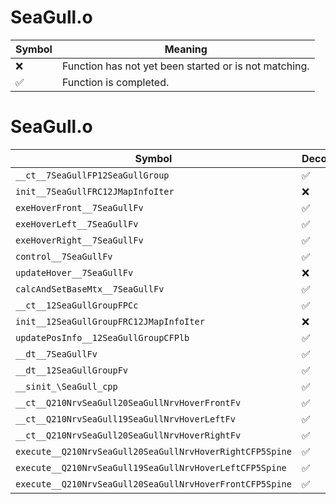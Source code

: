 # SeaGull.o
| Symbol | Meaning 
| ------------- | ------------- 
| :x: | Function has not yet been started or is not matching. 
| :white_check_mark: | Function is completed. 


# SeaGull.o
| Symbol | Decompiled? |
| ------------- | ------------- |
| `__ct__7SeaGullFP12SeaGullGroup` | :white_check_mark: |
| `init__7SeaGullFRC12JMapInfoIter` | :x: |
| `exeHoverFront__7SeaGullFv` | :white_check_mark: |
| `exeHoverLeft__7SeaGullFv` | :white_check_mark: |
| `exeHoverRight__7SeaGullFv` | :white_check_mark: |
| `control__7SeaGullFv` | :white_check_mark: |
| `updateHover__7SeaGullFv` | :x: |
| `calcAndSetBaseMtx__7SeaGullFv` | :white_check_mark: |
| `__ct__12SeaGullGroupFPCc` | :white_check_mark: |
| `init__12SeaGullGroupFRC12JMapInfoIter` | :x: |
| `updatePosInfo__12SeaGullGroupCFPlb` | :white_check_mark: |
| `__dt__7SeaGullFv` | :white_check_mark: |
| `__dt__12SeaGullGroupFv` | :white_check_mark: |
| `__sinit_\SeaGull_cpp` | :white_check_mark: |
| `__ct__Q210NrvSeaGull20SeaGullNrvHoverFrontFv` | :white_check_mark: |
| `__ct__Q210NrvSeaGull19SeaGullNrvHoverLeftFv` | :white_check_mark: |
| `__ct__Q210NrvSeaGull20SeaGullNrvHoverRightFv` | :white_check_mark: |
| `execute__Q210NrvSeaGull20SeaGullNrvHoverRightCFP5Spine` | :white_check_mark: |
| `execute__Q210NrvSeaGull19SeaGullNrvHoverLeftCFP5Spine` | :white_check_mark: |
| `execute__Q210NrvSeaGull20SeaGullNrvHoverFrontCFP5Spine` | :white_check_mark: |
